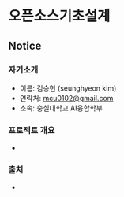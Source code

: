 # 오픈소스기초설계
## Notice

### 자기소개
* 이름: 김승현 (seunghyeon kim)
* 연락처: mcu0102@gmail.com
* 소속: 숭실대학교 AI융합학부

### 프로젝트 개요
* 

### 출처
* 



